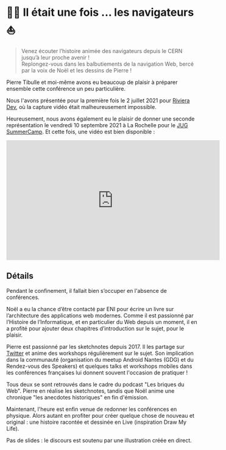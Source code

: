 # :man_artist: Il était une fois ... les navigateurs :boat:

> Venez écouter l’histoire animée des navigateurs depuis le CERN jusqu’à leur proche avenir !\
> Replongez-vous dans les balbutiements de la navigation Web, bercé par la voix de Noël et les dessins de Pierre !

Pierre Tibulle et moi-même avons eu beaucoup de plaisir à préparer ensemble cette conférence un peu particulière.

Nous l'avons présentée pour la première fois le 2 juillet 2021 pour [Riviera Dev](https://2021.rivieradev.fr), où la capture vidéo était malheureusement impossible.

Heureusement, nous avons également eu le plaisir de donner une seconde représentation le vendredi 10 septembre 2021 à La Rochelle pour le [JUG SummerCamp](https://www.jugsummercamp.org/edition/12). Et cette fois, une vidéo est bien disponible :

<iframe width="560" height="315" src="https://www.youtube-nocookie.com/embed/g6erTxxy8vY" frameborder="0" allow="accelerometer; autoplay; encrypted-media; gyroscope; picture-in-picture" allowfullscreen title="Vidéo Youtube : The Web is on FIRE, présenté par Noël Macé au DevFest Nantes (2019)"></iframe>

## Détails

Pendant le confinement, il fallait bien s’occuper en l'absence de conférences.

Noël a eu la chance d’être contacté par ENI pour écrire un livre sur l’architecture des applications web modernes. Comme il est passionné par l’Histoire de l’Informatique, et en particulier du Web depuis un moment, il en a profité pour ajouter deux chapitres d’introduction sur le sujet, pour le plaisir.

Pierre est passionné par les sketchnotes depuis 2017. Il les partage sur [Twitter](https://twitter.com/ptibulle/media) et anime des workshops régulièrement sur le sujet. Son implication dans la communauté (organisation du meetup Android Nantes (GDG) et du Rendez-vous des Speakers) et quelques talks et workshops mobiles dans les conférences françaises lui donnent souvent l'occasion de pratiquer !

Tous deux se sont retrouvés dans le cadre du podcast "Les briques du Web". Pierre en réalise les sketchnotes, tandis que Noël anime une chronique "les anecdotes historiques" en fin d'émission.

Maintenant, l'heure est enfin venue de redonner les conférences en physique. Alors autant en profiter pour créer quelque chose de nouveau et original : une histoire racontée et dessinée en Live (inspiration Draw My Life).

Pas de slides : le discours est soutenu par une illustration créée en direct.
